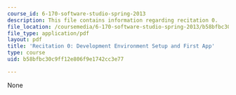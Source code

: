 ```yaml
---
course_id: 6-170-software-studio-spring-2013
description: This file contains information regarding recitation 0.
file_location: /coursemedia/6-170-software-studio-spring-2013/b58bfbc30c9ff12e806f9e1742cc3e77_MIT6_170S13_rec0DevEnvSet.pdf
file_type: application/pdf
layout: pdf
title: 'Recitation 0: Development Environment Setup and First App'
type: course
uid: b58bfbc30c9ff12e806f9e1742cc3e77

---
```

None